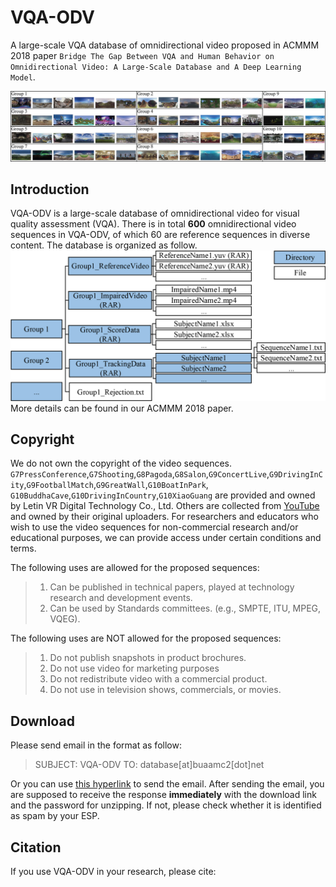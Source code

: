 # VQA-ODV
A large-scale VQA database of omnidirectional video proposed in ACMMM 2018 paper `Bridge The Gap Between VQA and Human Behavior on Omnidirectional Video: A Large-Scale Database and A Deep Learning Model`.

![](./images/Screenshots.jpg)  

## Introduction

VQA-ODV is a large-scale database of omnidirectional video for visual quality assessment (VQA). There is in total **600** omnidirectional video sequences in VQA-ODV, of which 60 are reference sequences in diverse content.
The database is organized as follow.
![](./images/DirStructure.jpg)
More details can be found in our ACMMM 2018 paper.

## Copyright

We do not own the copyright of the video sequences.
`G7PressConference`,`G7Shooting`,`G8Pagoda`,`G8Salon`,`G9ConcertLive`,`G9DrivingInCity`,`G9FootballMatch`,`G9GreatWall`,`G10BoatInPark`, `G10BuddhaCave`,`G10DrivingInCountry`,`G10XiaoGuang` are provided and owned by Letin VR Digital Technology Co., Ltd.
Others are collected from [YouTube](https://www.youtube.com/) and owned by their original uploaders.
For researchers and educators who wish to use the video sequences for non-commercial research and/or educational purposes, we can provide access under certain conditions and terms. 

The following uses are allowed for the proposed sequences:
> 1. Can be published in technical papers, played at technology research and development events.
> 2. Can be used by Standards committees. (e.g., SMPTE, ITU, MPEG, VQEG).

The following uses are NOT allowed for the proposed sequences:
> 1. Do not publish snapshots in product brochures.
> 2. Do not use video for marketing purposes
> 3. Do not redistribute video with a commercial product.
> 4. Do not use in television shows, commercials, or movies.

## Download
Please send email in the format as follow:
> SUBJECT: VQA-ODV
> TO: database[at]buaamc2[dot]net

Or you can use [this hyperlink](mailto:database@buaamc2.net?subject=VQA-ODV&body=Anything%20to%20say) to send the email.
After sending the email, you are supposed to receive the response **immediately** with the download link and the password for unzipping. If not, please check whether it is identified as spam by your ESP.

## Citation
If you use VQA-ODV in your research, please cite:
> 
